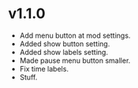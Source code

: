 # v1.1.0

* Add menu button at mod settings.
* Added show button setting.
* Added show labels setting.
* Made pause menu button smaller.
* Fix time labels.
* Stuff.